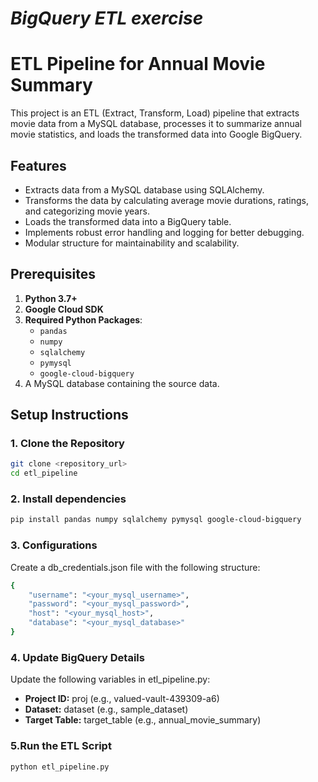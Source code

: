 # *BigQuery ETL exercise*

# ETL Pipeline for Annual Movie Summary

This project is an ETL (Extract, Transform, Load) pipeline that extracts movie data from a MySQL database, processes it to summarize annual movie statistics, and loads the transformed data into Google BigQuery.

## Features
- Extracts data from a MySQL database using SQLAlchemy.
- Transforms the data by calculating average movie durations, ratings, and categorizing movie years.
- Loads the transformed data into a BigQuery table.
- Implements robust error handling and logging for better debugging.
- Modular structure for maintainability and scalability.

## Prerequisites
1. **Python 3.7+** 
2. **Google Cloud SDK** 
3. **Required Python Packages**:
   - `pandas`
   - `numpy`
   - `sqlalchemy`
   - `pymysql`
   - `google-cloud-bigquery`
4. A MySQL database containing the source data.


## Setup Instructions

### 1. Clone the Repository
```sh
git clone <repository_url>
cd etl_pipeline
```

### 2. Install dependencies
```sh
pip install pandas numpy sqlalchemy pymysql google-cloud-bigquery
```

### 3. Configurations
Create a db_credentials.json file with the following structure:
```sh
{
    "username": "<your_mysql_username>",
    "password": "<your_mysql_password>",
    "host": "<your_mysql_host>",
    "database": "<your_mysql_database>"
}
```

### 4. Update BigQuery Details
Update the following variables in etl_pipeline.py:

- **Project ID:** proj (e.g., valued-vault-439309-a6)
- **Dataset:** dataset (e.g., sample_dataset)
- **Target Table:** target_table (e.g., annual_movie_summary)

### 5.Run the ETL Script
```sh
python etl_pipeline.py
```

